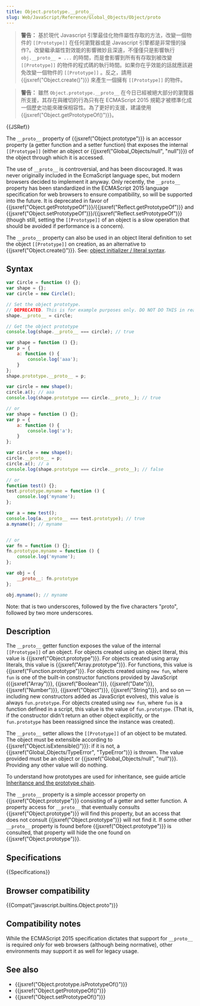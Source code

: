 ```yaml
---
title: Object.prototype.__proto__
slug: Web/JavaScript/Reference/Global_Objects/Object/proto
---
```

> **警告：** 基於現代 Javascript 引擎最佳化物件屬性存取的方法，改變一個物件的 `[[Prototype]]` 在任何瀏覽器或是 Javascript 引擎都是非常慢的操作?。改變繼承屬性對效能的影響微妙且深遠，不僅僅只是影響執行 `obj.__proto__ = ...` 的時間，而是會影響到所有有存取到被改變 `[[Prototype]]` 的物件的程式碼的執行時間。如果你在乎效能的話就應該避免改變一個物件的 `[[Prototype]]` 。反之，請用 {{jsxref("Object.create()")}} 來產生一個擁有 `[[Prototype]]` 的物件。

> **警告：** 雖然 `Object.prototype.__proto__` 在今日已經被絕大部分的瀏覽器所支援，其存在與確切的行為只有在 ECMAScript 2015 規範才被標準化成一個歷史功能來確保相容性。為了更好的支援，建議使用{{jsxref("Object.getPrototypeOf()")}}。

{{JSRef}}

The `__proto__` property of {{jsxref("Object.prototype")}} is an accessor property (a getter function and a setter function) that exposes the internal `[[Prototype]]` (either an object or {{jsxref("Global_Objects/null", "null")}}) of the object through which it is accessed.

The use of `__proto__` is controversial, and has been discouraged. It was never originally included in the EcmaScript language spec, but modern browsers decided to implement it anyway. Only recently, the `__proto__` property has been standardized in the ECMAScript 2015 language specification for web browsers to ensure compatibility, so will be supported into the future. It is deprecated in favor of {{jsxref("Object.getPrototypeOf")}}/{{jsxref("Reflect.getPrototypeOf")}} and {{jsxref("Object.setPrototypeOf")}}/{{jsxref("Reflect.setPrototypeOf")}} (though still, setting the `[[Prototype]]` of an object is a slow operation that should be avoided if performance is a concern).

The `__proto__` property can also be used in an object literal definition to set the object `[[Prototype]]` on creation, as an alternative to {{jsxref("Object.create()")}}. See: [object initializer / literal syntax](/zh-TW/docs/Web/JavaScript/Reference/Operators/Object_initializer).

## Syntax

```js
var Circle = function () {};
var shape = {};
var circle = new Circle();

// Set the object prototype.
// DEPRECATED. This is for example purposes only. DO NOT DO THIS in real code.
shape.__proto__ = circle;

// Get the object prototype
console.log(shape.__proto__ === circle); // true
```

```js
var shape = function () {};
var p = {
    a: function () {
        console.log('aaa');
    }
};
shape.prototype.__proto__ = p;

var circle = new shape();
circle.a(); // aaa
console.log(shape.prototype === circle.__proto__); // true

// or
var shape = function () {};
var p = {
    a: function () {
        console.log('a');
    }
};

var circle = new shape();
circle.__proto__ = p;
circle.a(); // a
console.log(shape.prototype === circle.__proto__); // false

// or
function test() {};
test.prototype.myname = function () {
    console.log('myname');
};

var a = new test();
console.log(a.__proto__ === test.prototype); // true
a.myname(); // myname


// or
var fn = function () {};
fn.prototype.myname = function () {
    console.log('myname');
};

var obj = {
    __proto__: fn.prototype
};

obj.myname(); // myname
```

Note: that is two underscores, followed by the five characters "proto", followed by two more underscores.

## Description

The `__proto__` getter function exposes the value of the internal `[[Prototype]]` of an object. For objects created using an object literal, this value is {{jsxref("Object.prototype")}}. For objects created using array literals, this value is {{jsxref("Array.prototype")}}. For functions, this value is {{jsxref("Function.prototype")}}. For objects created using `new fun`, where `fun` is one of the built-in constructor functions provided by JavaScript ({{jsxref("Array")}}, {{jsxref("Boolean")}}, {{jsxref("Date")}}, {{jsxref("Number")}}, {{jsxref("Object")}}, {{jsxref("String")}}, and so on — including new constructors added as JavaScript evolves), this value is always `fun.prototype`. For objects created using `new fun`, where `fun` is a function defined in a script, this value is the value of `fun.prototype`. (That is, if the constructor didn't return an other object explicitly, or the `fun.prototype` has been reassigned since the instance was created).

The `__proto__` setter allows the `[[Prototype]]` of an object to be mutated. The object must be extensible according to {{jsxref("Object.isExtensible()")}}: if it is not, a {{jsxref("Global_Objects/TypeError", "TypeError")}} is thrown. The value provided must be an object or {{jsxref("Global_Objects/null", "null")}}. Providing any other value will do nothing.

To understand how prototypes are used for inheritance, see guide article [Inheritance and the prototype chain](/zh-TW/docs/Web/JavaScript/Guide/Inheritance_and_the_prototype_chain).

The `__proto__` property is a simple accessor property on {{jsxref("Object.prototype")}} consisting of a getter and setter function. A property access for `__proto__` that eventually consults {{jsxref("Object.prototype")}} will find this property, but an access that does not consult {{jsxref("Object.prototype")}} will not find it. If some other `__proto__` property is found before {{jsxref("Object.prototype")}} is consulted, that property will hide the one found on {{jsxref("Object.prototype")}}.

## Specifications

{{Specifications}}

## Browser compatibility

{{Compat("javascript.builtins.Object.proto")}}

## Compatibility notes

While the ECMAScript 2015 specification dictates that support for `__proto__` is required _only_ for web browsers (although being normative), other environments may support it as well for legacy usage.

## See also

- {{jsxref("Object.prototype.isPrototypeOf()")}}
- {{jsxref("Object.getPrototypeOf()")}}
- {{jsxref("Object.setPrototypeOf()")}}
